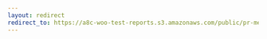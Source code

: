 ```yaml
---
layout: redirect
redirect_to: https://a8c-woo-test-reports.s3.amazonaws.com/public/pr-merge/39497/api/index.html
---
```

